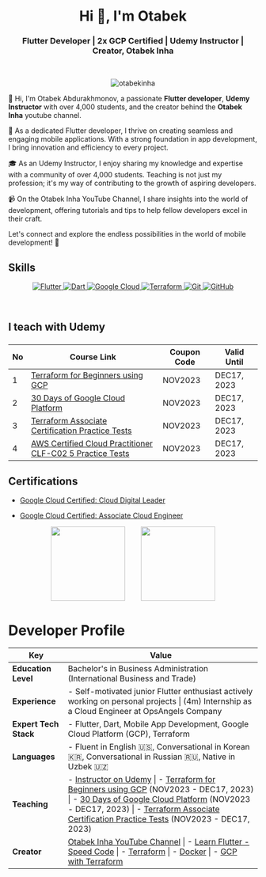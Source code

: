 <h1 align="center">Hi 👋, I'm Otabek</h1>
<h3 align="center">Flutter Developer | 2x GCP Certified | Udemy Instructor | Creator, Otabek Inha</h3>

<br>

<p align="center"> <img src="https://komarev.com/ghpvc/?username=otabekinha&label=Profile%20views&color=0e75b6&style=for-the-badge&color=CD5C5C&label=PROFILE+VIEWS" alt="otabekinha" /> </p>

<p>
  👋 Hi, I'm Otabek Abdurakhmonov, a passionate <b>Flutter developer</b>, <b>Udemy Instructor</b> with over 4,000 students, and the creator behind the <b>Otabek Inha</b> youtube channel.

🚀 As a dedicated Flutter developer, I thrive on creating seamless and engaging mobile applications. With a strong foundation in app development, I bring innovation and efficiency to every project.

🎓 As an Udemy Instructor, I enjoy sharing my knowledge and expertise with a community of over 4,000 students. Teaching is not just my profession; it's my way of contributing to the growth of aspiring developers.

📹 On the Otabek Inha YouTube Channel, I share insights into the world of development, offering tutorials and tips to help fellow developers excel in their craft.

Let's connect and explore the endless possibilities in the world of mobile development! 🚀
</p>

## **Skills**

<p align="center">
  
  <a href="https://www.terraform.com/" target="_blank" rel="noreferrer">
    <img src="https://img.icons8.com/color/64/000000/flutter.png" alt="Flutter"/>
  </a>
  
  <a href="https://www.terraform.com/" target="_blank" rel="noreferrer">
    <img src="https://img.icons8.com/color/64/000000/dart.png" alt="Dart"/>
  </a>

  <a href="https://cloud.google.com" target="_blank" rel="noreferrer">
    <img src="https://img.icons8.com/color/64/000000/google-cloud.png" alt="Google Cloud"/>
  </a>
  
  <a href="https://www.terraform.com/" target="_blank" rel="noreferrer">
    <img src="https://img.icons8.com/color/64/000000/terraform.png" alt="Terraform"/>
  </a>

  <a href="https://git-scm.com/" target="_blank" rel="noreferrer">
    <img src="https://img.icons8.com/color/64/000000/git.png" alt="Git"/>
  </a>
 
  <a href="https://kubernetes.io" target="_blank" rel="noreferrer">
    <img src="https://img.icons8.com/color/64/000000/github.png" alt="GitHub"/>
  </a>

</p>

<br>

## **I teach with Udemy**
<h3 align="left">

| No  | Course Link | Coupon Code | Valid Until |
| --- | ----------- | ----------- | ----------- |
| 1 | [Terraform for Beginners using GCP](https://www.udemy.com/course/terraform-for-beginners-using-google-cloud-platform-gcp/?couponCode=2C043499442C3A8BC7FA) | NOV2023 | DEC17, 2023 |
| 2 | [30 Days of Google Cloud Platform](https://www.udemy.com/course/30-days-of-google-cloud-the-complete-gcp-beginners-bootcamp/?couponCode=4CC92115EF5DB20471EB) | NOV2023 | DEC17, 2023 |
| 3 | [Terraform Associate Certification Practice Tests](https://www.udemy.com/course/terraform-associate-certification-practice-test-exam-2023-x/?couponCode=FFCF87B1A69B610CBF96) | NOV2023 | DEC17, 2023 |
| 4 | [AWS Certified Cloud Practitioner CLF-C02 5 Practice Tests](https://www.udemy.com/course/aws-certified-cloud-practitioner-clf-c02-5-practice-tests/?couponCode=DB9940EA90722B0448E0) | NOV2023 | DEC17, 2023 |


## **Certifications**

<div align="left">

- [Google Cloud Certified: Cloud Digital Leader](https://www.credential.net/18082f1e-719f-4795-b690-c5311f94b174?key=8b88183d3772e1cc21a997c28df7f368d05600d45a125d096e5fd83595ea142f)
  <br>
  
- [Google Cloud Certified: Associate Cloud Engineer](https://www.credential.net/f0641378-678b-4ed7-8844-ae243ee8ed4c)

</div>

<div align="center">
  <img src="https://miro.medium.com/v2/1*T59fnCvp71WqNeuytWGorA.png" width="150" height="150" style="margin-right: 20px;">
  &nbsp; <!-- Adding space between images -->
  <img src="https://arki1.com/wp-content/uploads/2022/02/certificate-cloud-digital-leader-google-cloud.png" width="150" height="150">
</div>

# Developer Profile


| **Key**                  | **Value**                                                               |
| ------------------------ | ----------------------------------------------------------------------- |
| **Education Level**      | Bachelor's in Business Administration (International Business and Trade)|
| **Experience**           | - Self-motivated junior Flutter enthusiast actively working on personal projects \| (4m) Internship as a Cloud Engineer at OpsAngels Company |
| **Expert Tech Stack**    | - Flutter, Dart, Mobile App Development, Google Cloud Platform (GCP), Terraform |
| **Languages**            | - Fluent in English 🇺🇸, Conversational in Korean 🇰🇷, Conversational in Russian 🇷🇺, Native in Uzbek 🇺🇿 |
| **Teaching**             | - [Instructor on Udemy](https://www.udemy.com/courses/search/?src=ukw&q=otabek) \| - [Terraform for Beginners using GCP](https://www.udemy.com/course/terraform-for-beginners-using-google-cloud-platform-gcp/?couponCode=2C043499442C3A8BC7FA) (NOV2023 - DEC17, 2023) \| - [30 Days of Google Cloud Platform](https://www.udemy.com/course/30-days-of-google-cloud-the-complete-gcp-beginners-bootcamp/?couponCode=4CC92115EF5DB20471EB) (NOV2023 - DEC17, 2023) \| - [Terraform Associate Certification Practice Tests](https://www.udemy.com/course/terraform-associate-certification-practice-test-exam-2023-x/?couponCode=FFCF87B1A69B610CBF96) (NOV2023 - DEC17, 2023) |
| **Creator**              | [Otabek Inha YouTube Channel](https://www.youtube.com/@otabekinha) \| - [Learn Flutter - Speed Code](https://youtube.com/playlist?list=PLL220wRvDvTndDyF5258yskRYLgEPMhlT&si=FCVtS82W0Sd7cdlj) \| - [Terraform](https://youtube.com/playlist?list=PLL220wRvDvTmfQuR_rT3IfX2o28dn-QlM&si=F_RQw9KAUiQf0Bx6) \| - [Docker](https://youtube.com/playlist?list=PLL220wRvDvTl7aNIaQik7mJ4KWHhlTOj2&si=XvpZkAjR72_8RicD) \| - [GCP with Terraform](https://youtube.com/playlist?list=PLL220wRvDvTm_MyPtW0W3kc1_Htb3cJev&si=lqOz9zxv6k30VTb5) |







